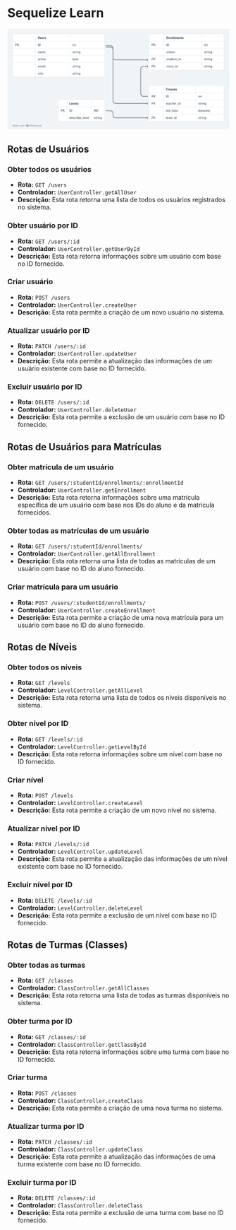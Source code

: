 # Sequelize Learn

![DER da aplicação](/assets/sys_school.png)

## Rotas de Usuários
### Obter todos os usuários
- **Rota:** `GET /users`
- **Controlador:** `UserController.getAllUser`
- **Descrição:** Esta rota retorna uma lista de todos os usuários registrados no sistema.

### Obter usuário por ID
- **Rota:** `GET /users/:id`
- **Controlador:** `UserController.getUserById`
- **Descrição:** Esta rota retorna informações sobre um usuário com base no ID fornecido.

### Criar usuário
- **Rota:** `POST /users`
- **Controlador:** `UserController.createUser`
- **Descrição:** Esta rota permite a criação de um novo usuário no sistema.

### Atualizar usuário por ID
- **Rota:** `PATCH /users/:id`
- **Controlador:** `UserController.updateUser`
- **Descrição:** Esta rota permite a atualização das informações de um usuário existente com base no ID fornecido.

### Excluir usuário por ID
- **Rota:** `DELETE /users/:id`
- **Controlador:** `UserController.deleteUser`
- **Descrição:** Esta rota permite a exclusão de um usuário com base no ID fornecido.

## Rotas de Usuários para Matrículas
### Obter matrícula de um usuário
- **Rota:** `GET /users/:studentId/enrollments/:enrollmentId`
- **Controlador:** `UserController.getEnrollment`
- **Descrição:** Esta rota retorna informações sobre uma matrícula específica de um usuário com base nos IDs do aluno e da matrícula fornecidos.

### Obter todas as matrículas de um usuário
- **Rota:** `GET /users/:studentId/enrollments/`
- **Controlador:** `UserController.getAllEnrollment`
- **Descrição:** Esta rota retorna uma lista de todas as matrículas de um usuário com base no ID do aluno fornecido.

### Criar matrícula para um usuário
- **Rota:** `POST /users/:studentId/enrollments/`
- **Controlador:** `UserController.createEnrollment`
- **Descrição:** Esta rota permite a criação de uma nova matrícula para um usuário com base no ID do aluno fornecido.

## Rotas de Níveis
### Obter todos os níveis
- **Rota:** `GET /levels`
- **Controlador:** `LevelController.getAllLevel`
- **Descrição:** Esta rota retorna uma lista de todos os níveis disponíveis no sistema.

### Obter nível por ID
- **Rota:** `GET /levels/:id`
- **Controlador:** `LevelController.getLevelById`
- **Descrição:** Esta rota retorna informações sobre um nível com base no ID fornecido.

### Criar nível
- **Rota:** `POST /levels`
- **Controlador:** `LevelController.createLevel`
- **Descrição:** Esta rota permite a criação de um novo nível no sistema.

### Atualizar nível por ID
- **Rota:** `PATCH /levels/:id`
- **Controlador:** `LevelController.updateLevel`
- **Descrição:** Esta rota permite a atualização das informações de um nível existente com base no ID fornecido.

### Excluir nível por ID
- **Rota:** `DELETE /levels/:id`
- **Controlador:** `LevelController.deleteLevel`
- **Descrição:** Esta rota permite a exclusão de um nível com base no ID fornecido.

## Rotas de Turmas (Classes)
### Obter todas as turmas
- **Rota:** `GET /classes`
- **Controlador:** `ClassController.getAllClasses`
- **Descrição:** Esta rota retorna uma lista de todas as turmas disponíveis no sistema.

### Obter turma por ID
- **Rota:** `GET /classes/:id`
- **Controlador:** `ClassController.getClassById`
- **Descrição:** Esta rota retorna informações sobre uma turma com base no ID fornecido.

### Criar turma
- **Rota:** `POST /classes`
- **Controlador:** `ClassController.createClass`
- **Descrição:** Esta rota permite a criação de uma nova turma no sistema.

### Atualizar turma por ID
- **Rota:** `PATCH /classes/:id`
- **Controlador:** `ClassController.updateClass`
- **Descrição:** Esta rota permite a atualização das informações de uma turma existente com base no ID fornecido.

### Excluir turma por ID
- **Rota:** `DELETE /classes/:id`
- **Controlador:** `ClassController.deleteClass`
- **Descrição:** Esta rota permite a exclusão de uma turma com base no ID fornecido.
